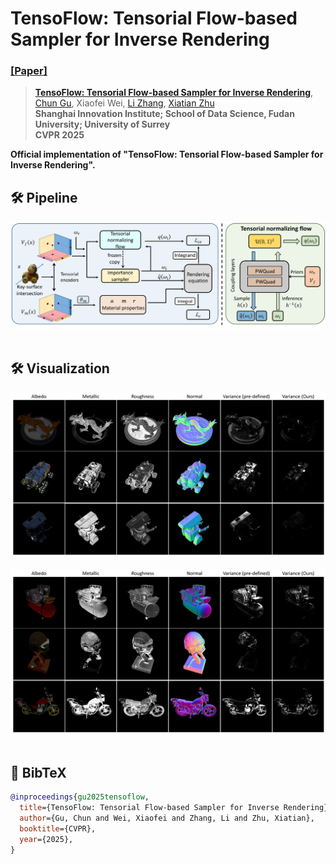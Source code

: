 # TensoFlow: Tensorial Flow-based Sampler for Inverse Rendering
### [[Paper]](https://arxiv.org/abs/2503.18328) 

> [**TensoFlow: Tensorial Flow-based Sampler for Inverse Rendering**](https://arxiv.org/abs/2503.18328),            
> [Chun Gu](https://sulvxiangxin.github.io/), Xiaofei Wei, [Li Zhang](https://lzrobots.github.io), [Xiatian Zhu](https://surrey-uplab.github.io/)            
> **Shanghai Innovation Institute; School of Data Science, Fudan University; University of Surrey**  
> **CVPR 2025**

**Official implementation of "TensoFlow: Tensorial Flow-based Sampler for Inverse Rendering".** 

## 🛠️ Pipeline
<div align="center">
  <img src="assets/pipeline.png"/>
</div><br/>

## 🛠️ Visualization
<div align="center">
  <img src="assets\exp_material_0.png"/>
</div><br/>
<div align="center">
  <img src="assets\exp_material_1.png"/>
</div><br/>

## 📜 BibTeX
```bibtex
@inproceedings{gu2025tensoflow,
  title={TensoFlow: Tensorial Flow-based Sampler for Inverse Rendering},
  author={Gu, Chun and Wei, Xiaofei and Zhang, Li and Zhu, Xiatian},
  booktitle={CVPR},
  year={2025},
}
```
